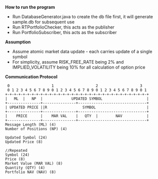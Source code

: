 **How to run the program**

* Run DatabaseGenerator.java to create the db file first, it will generate sample.db for subsequent use
* Run RTPortfolioChecker, this acts as the publisher
* Run PortfolioSubscriber, this acts as the subscriber

**Assumption**

* Assume atomic market data update - each carries update of a single symbol
* For simplicity, assume RISK_FREE_RATE being 2% and IMPLIED_VOLATILITY being 10% for all calculation of option price

**Communication Protocol**

     0                   1                   2                   3
     0 1 2 3 4 5 6 7 8 9 0 1 2 3 4 5 6 7 8 9 0 1 2 3 4 5 6 7 8 9 0 1
    +-+-+-+-+-+-+-+-+-+-+-+-+-+-+-+-+-+-+-+-+-+-+-+-+-+-+-+-+-+-+-+-+
    |   ML  |   NP  |             UPDATED SYMBOL                    |
    +---------------+---------------+-------------------------------+
    | UPDATED PRICE ||R                SYMBOL                       | 
    +---------------+---------------+-------------------------------+
    |    PRICE      |    MAR VAL    |   QTY  |        NAV           |
    +---------------+---------------+-------------------------------+
    Message Length (ML) (4)
    Number of Positions (NP) (4)
    
    Updated Symbol (24)
    Updated Price (8)

    //Repeated
    Symbol (24)
    Price (8)
    Market Value (MAR VAL) (8)
    Quantity (QTY) (4)
    Portfolio NAV (NAV) (8)
